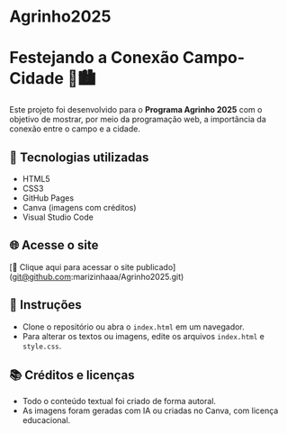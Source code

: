 # Agrinho2025

# Festejando a Conexão Campo-Cidade 🌾🏙️

Este projeto foi desenvolvido para o **Programa Agrinho 2025** com o objetivo de mostrar, por meio da programação web, a importância da conexão entre o campo e a cidade.

## 🔧 Tecnologias utilizadas
- HTML5
- CSS3
- GitHub Pages
- Canva (imagens com créditos)
- Visual Studio Code

## 🌐 Acesse o site
[🔗 Clique aqui para acessar o site publicado] (git@github.com:marizinhaaa/Agrinho2025.git)

## 📄 Instruções
- Clone o repositório ou abra o `index.html` em um navegador.
- Para alterar os textos ou imagens, edite os arquivos `index.html` e `style.css`.

## 📚 Créditos e licenças
- Todo o conteúdo textual foi criado de forma autoral.
- As imagens foram geradas com IA ou criadas no Canva, com licença educacional.
